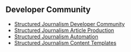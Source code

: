 ## Developer Community

* [Structured Journalism Developer Community](https://github.dxc.com/AppliedAICoEGarages/structured-journalism-developer-community)
* [Structured Journalism Article Production](https://github.dxc.com/AppliedAICoEGarages/structured-journalism-article-production)
* [Structured Journalism Automation](https://github.dxc.com/AppliedAICoEGarages/structured-journalism-automation)
* [Structured Journalism Content Templates](https://github.dxc.com/AppliedAICoEGarages/structured-journalism-content-templates)
